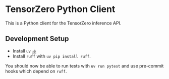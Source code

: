 # TensorZero Python Client

This is a Python client for the TensorZero inference API.

## Development Setup

- Install `uv` [→](https://docs.astral.sh/uv/getting-started/installation/)
- Install `ruff` with `uv pip install ruff`.

You should now be able to run tests with `uv run pytest` and use pre-commit hooks which depend on `ruff`.
